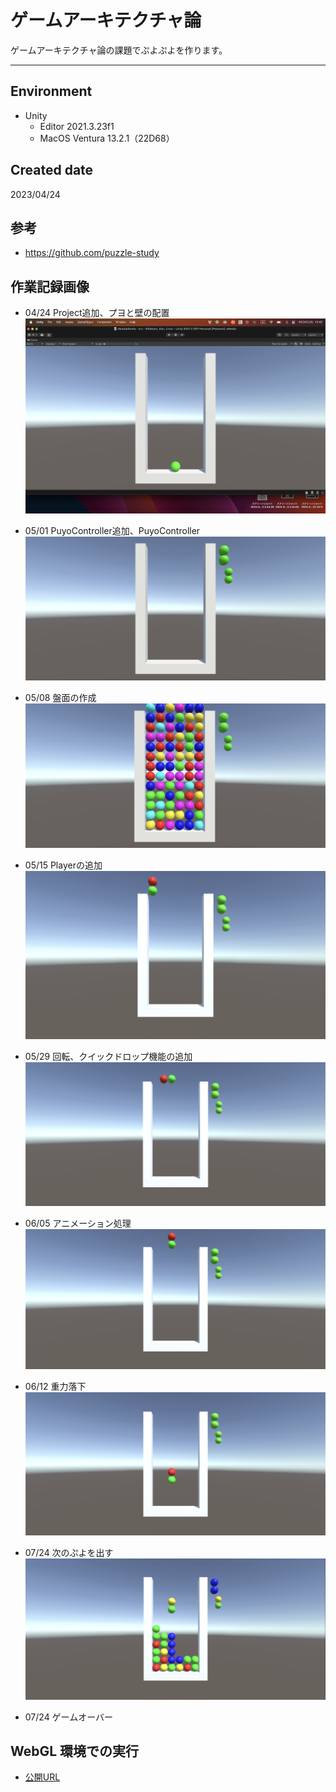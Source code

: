 # ゲームアーキテクチャ論
ゲームアーキテクチャ論の課題でぷよぷよを作ります。

 ---
 ## Environment
- Unity
  - Editor 2021.3.23f1
  - MacOS Ventura  13.2.1（22D68）

## Created date
2023/04/24

## 参考
* https://github.com/puzzle-study

## 作業記録画像
* 04/24 Project追加、プヨと壁の配置
![iamge](https://github.com/MettoNao/puzzle_study/blob/main/Images/Puyo_Image_01.png)

* 05/01 PuyoController追加、PuyoController
![iamge](https://github.com/MettoNao/puzzle_study/blob/main/Images/Puyo_Image_02.png)

* 05/08 盤面の作成
![iamge](https://github.com/MettoNao/puzzle_study/blob/main/Images/Puyo_Image_03.png)

* 05/15 Playerの追加
![iamge](https://github.com/MettoNao/puzzle_study/blob/main/Images/Puyo_Image_04.png)

* 05/29 回転、クイックドロップ機能の追加
![iamge](https://github.com/MettoNao/puzzle_study/blob/main/Images/Puyo_Image_05.png)

* 06/05 アニメーション処理
![iamge](https://github.com/MettoNao/puzzle_study/blob/main/Images/Puyo_Image_06.png)

* 06/12 重力落下
![iamge](https://github.com/MettoNao/puzzle_study/blob/main/Images/Puyo_Image_07.png)

* 07/24 次のぷよを出す
![iamge](https://github.com/MettoNao/puzzle_study/blob/main/Images/Puyo_Image_08.png)

* 07/24 ゲームオーバー

## WebGL 環境での実行
- [公開URL](https://MettoNao.github.io/puzzle_study/WebGL/WebGL/)
